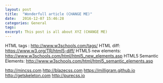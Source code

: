```yaml
---
layout: post
title:  "Wonderfull article (CHANGE ME)"
date:   2016-12-07 15:46:28
categories: General
tags:
excerpt: This post is all about XYZ (CHANGE ME)
---
```




HTML tags : http://www.w3schools.com/tags/
HTML diff: https://www.w3.org/TR/html5-diff/
HTML5 new elements: http://www.w3schools.com/html/html5_new_elements.asp
HTML5 Semantic Elements: http://www.w3schools.com/html/html5_semantic_elements.asp

http://mincss.com
http://blazecss.com
https://milligram.github.io
http://getskeleton.com
http://purecss.io
